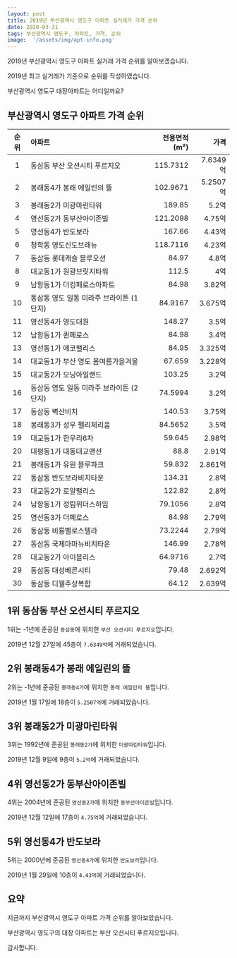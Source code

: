 ```yaml
---
layout: post
title: 2019년 부산광역시 영도구 아파트 실거래가 가격 순위
date: 2020-03-31
tags: 부산광역시 영도구, 아파트, 가격, 순위
image:  '/assets/img/apt-info.png'
---
```


2019년 부산광역시 영도구 아파트 실거래 가격 순위를 알아보겠습니다.

2019년 최고 실거래가 기준으로 순위를 작성하였습니다.

부산광역시 영도구 대장아파트는 어디일까요?

## 부산광역시 영도구 아파트 가격 순위

|순위|아파트|전용면적(m²)|가격|
|:---:|:------|---:|---:|
|1|동삼동 부산 오션시티 푸르지오|115.7312|7.6349억|
|2|봉래동4가 봉래 에일린의 뜰|102.9671|5.2507억|
|3|봉래동2가 미광마린타워|189.85|5.2억|
|4|영선동2가 동부산아이존빌|121.2098|4.75억|
|5|영선동4가 반도보라|167.66|4.43억|
|6|청학동 영도신도브래뉴|118.7116|4.23억|
|7|동삼동 롯데캐슬 블루오션|84.97|4.8억|
|8|대교동1가 원광브릿지타워|112.5|4억|
|9|남항동1가 더킹페로스아파트|84.98|3.82억|
|10|동삼동 영도 일동 미라주 브라이튼 (1단지)|84.9167|3.675억|
|11|영선동4가 영도대원|148.27|3.5억|
|12|남항동1가 퀸페로스|84.98|3.4억|
|13|영선동1가 에코팰리스|84.95|3.325억|
|14|대교동1가 부산 영도 봄여름가을겨울|67.659|3.228억|
|15|대교동2가 모닝아일랜드|103.25|3.2억|
|16|동삼동 영도 일동 미라주 브라이튼 (2단지)|74.5994|3.2억|
|17|동삼동 벽산비치|140.53|3.75억|
|18|봉래동3가 성우 펠리체리움|84.5652|3.5억|
|19|대교동1가 한우리6차|59.645|2.98억|
|20|대평동1가 대동대교맨션|88.8|2.91억|
|21|봉래동1가 유원 블루파크|59.832|2.861억|
|22|동삼동 반도보라비치타운|134.31|2.8억|
|23|대교동2가 로얄팰리스|122.82|2.8억|
|24|남항동1가 정림위더스하임|79.1056|2.8억|
|25|영선동3가 더페로스|84.98|2.79억|
|26|동삼동 비룡벨로스텔라|73.2244|2.79억|
|27|동삼동 국제마마뉴비치타운|146.99|2.78억|
|28|대교동2가 아이블리스|64.9716|2.7억|
|29|동삼동 대성베른시티|79.48|2.692억|
|30|동삼동 디웰주상복합|64.12|2.639억|



## 1위 동삼동 부산 오션시티 푸르지오

1위는 -1년에 준공된 `동삼동`에 위치한 `부산 오션시티 푸르지오`입니다.

2019년 12월 27일에 45층이 `7.6349억`에 거래되었습니다.

<!-- * 카카오맵 - 지도퍼가기 -->
<!-- 1. 지도 노드 -->
<div id="daumRoughmapContainer1585858447716" class="root_daum_roughmap root_daum_roughmap_landing"></div>

<!--
	2. 설치 스크립트
	* 지도 퍼가기 서비스를 2개 이상 넣을 경우, 설치 스크립트는 하나만 삽입합니다.
-->
<script charset="UTF-8" class="daum_roughmap_loader_script" src="https://ssl.daumcdn.net/dmaps/map_js_init/roughmapLoader.js"></script>

<!-- 3. 실행 스크립트 -->
<script charset="UTF-8">
	new daum.roughmap.Lander({
		"timestamp" : "1585858447716",
		"key" : "xrt6",
		"mapWidth" : "320",
		"mapHeight" : "180"
	}).render();
</script>

## 2위 봉래동4가 봉래 에일린의 뜰

2위는 -1년에 준공된 `봉래동4가`에 위치한 `봉래 에일린의 뜰`입니다.

2019년 1월 17일에 18층이 `5.2507억`에 거래되었습니다.

<!-- * 카카오맵 - 지도퍼가기 -->
<!-- 1. 지도 노드 -->
<div id="daumRoughmapContainer1585858437268" class="root_daum_roughmap root_daum_roughmap_landing"></div>

<!--
	2. 설치 스크립트
	* 지도 퍼가기 서비스를 2개 이상 넣을 경우, 설치 스크립트는 하나만 삽입합니다.
-->
<script charset="UTF-8" class="daum_roughmap_loader_script" src="https://ssl.daumcdn.net/dmaps/map_js_init/roughmapLoader.js"></script>

<!-- 3. 실행 스크립트 -->
<script charset="UTF-8">
	new daum.roughmap.Lander({
		"timestamp" : "1585858437268",
		"key" : "xrt5",
		"mapWidth" : "320",
		"mapHeight" : "180"
	}).render();
</script>

## 3위 봉래동2가 미광마린타워

3위는 1992년에 준공된 `봉래동2가`에 위치한 `미광마린타워`입니다.

2019년 12월 9일에 9층이 `5.2억`에 거래되었습니다.

<!-- * 카카오맵 - 지도퍼가기 -->
<!-- 1. 지도 노드 -->
<div id="daumRoughmapContainer1585858428970" class="root_daum_roughmap root_daum_roughmap_landing"></div>

<!--
	2. 설치 스크립트
	* 지도 퍼가기 서비스를 2개 이상 넣을 경우, 설치 스크립트는 하나만 삽입합니다.
-->
<script charset="UTF-8" class="daum_roughmap_loader_script" src="https://ssl.daumcdn.net/dmaps/map_js_init/roughmapLoader.js"></script>

<!-- 3. 실행 스크립트 -->
<script charset="UTF-8">
	new daum.roughmap.Lander({
		"timestamp" : "1585858428970",
		"key" : "xrt4",
		"mapWidth" : "320",
		"mapHeight" : "180"
	}).render();
</script>

## 4위 영선동2가 동부산아이존빌

4위는 2004년에 준공된 `영선동2가`에 위치한 `동부산아이존빌`입니다.

2019년 12월 12일에 17층이 `4.75억`에 거래되었습니다.

<!-- * 카카오맵 - 지도퍼가기 -->
<!-- 1. 지도 노드 -->
<div id="daumRoughmapContainer1585858419795" class="root_daum_roughmap root_daum_roughmap_landing"></div>

<!--
	2. 설치 스크립트
	* 지도 퍼가기 서비스를 2개 이상 넣을 경우, 설치 스크립트는 하나만 삽입합니다.
-->
<script charset="UTF-8" class="daum_roughmap_loader_script" src="https://ssl.daumcdn.net/dmaps/map_js_init/roughmapLoader.js"></script>

<!-- 3. 실행 스크립트 -->
<script charset="UTF-8">
	new daum.roughmap.Lander({
		"timestamp" : "1585858419795",
		"key" : "xrt3",
		"mapWidth" : "320",
		"mapHeight" : "180"
	}).render();
</script>

## 5위 영선동4가 반도보라

5위는 2000년에 준공된 `영선동4가`에 위치한 `반도보라`입니다.

2019년 1월 29일에 10층이 `4.43억`에 거래되었습니다.

<!-- * 카카오맵 - 지도퍼가기 -->
<!-- 1. 지도 노드 -->
<div id="daumRoughmapContainer1585858409137" class="root_daum_roughmap root_daum_roughmap_landing"></div>

<!--
	2. 설치 스크립트
	* 지도 퍼가기 서비스를 2개 이상 넣을 경우, 설치 스크립트는 하나만 삽입합니다.
-->
<script charset="UTF-8" class="daum_roughmap_loader_script" src="https://ssl.daumcdn.net/dmaps/map_js_init/roughmapLoader.js"></script>

<!-- 3. 실행 스크립트 -->
<script charset="UTF-8">
	new daum.roughmap.Lander({
		"timestamp" : "1585858409137",
		"key" : "xrt2",
		"mapWidth" : "320",
		"mapHeight" : "180"
	}).render();
</script>


## 요약

지금까지 부산광역시 영도구 아파트 가격 순위를 알아보았습니다.

부산광역시 영도구의 대장 아파트는 부산 오션시티 푸르지오입니다.

감사합니다.

